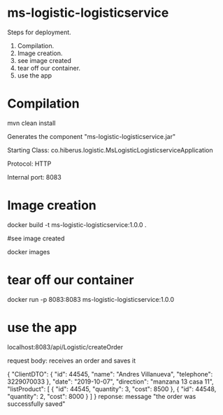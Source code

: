 # ms-logistic-logisticservice

Steps for deployment.

1. Compilation.
2. Image creation.
3. see image created
4. tear off our container.
5. use the app

# Compilation

mvn clean install

Generates the component "ms-logistic-logisticservice.jar"

Starting Class: co.hiberus.logistic.MsLogisticLogisticserviceApplication

Protocol: HTTP


Internal port: 8083

# Image creation

docker build -t ms-logistic-logisticservice:1.0.0 .

#see image created

docker images

# tear off our container
docker run -p 8083:8083 ms-logistic-logisticservice:1.0.0 

# use the app

localhost:8083/api/Logistic/createOrder

request body: receives an order and saves it

{
    "ClientDTO": {
        "id": 44545,
        "name": "Andres Villanueva",
        "telephone": 3229070033
    },
    "date": "2019-10-07",
    "direction": "manzana 13 casa 11",
    "listProduct": [
        {
            "id": 44545,
            "quantity": 3,
            "cost": 8500
        },
        {
            "id": 44548,
            "quantity": 2,
            "cost": 8000
        }
    ]
}
reponse: message "the order was successfully saved"
